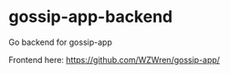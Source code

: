 # gossip-app-backend
Go backend for gossip-app

Frontend here: https://github.com/WZWren/gossip-app/
